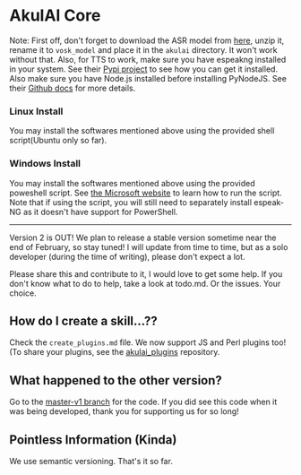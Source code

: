 # AkulAI Core

Note: First off, don't forget to download the ASR model from [here](https://alphacephei.com/vosk/models), unzip it, rename it to `vosk_model` and place it in the `akulai` directory. It won't work without that. Also, for TTS to work, make sure you have espeakng installed in your system. See their [Pypi project](https://pypi.org/project/espeakng/) to see how you can get it installed. Also make sure you have Node.js installed before installing PyNodeJS. See their [Github docs](https://github.com/sancho1952007/PyNodeJS) for more details. 

### Linux Install
You may install the softwares mentioned above using the provided shell script(Ubuntu only so far). 

### Windows Install
You may install the softwares mentioned above using the provided poweshell script. See [the Microsoft website](https://learn.microsoft.com/en-us/powershell/module/microsoft.powershell.core/about/about_scripts?view=powershell-7.3) to learn how to run the script. Note that if using the script, you will still need to separately install espeak-NG as it doesn't have support for PowerShell.
<hr>
Version 2 is OUT! We plan to release a stable version sometime near the end of February, so stay tuned! I will update from time to time, but as a solo developer (during the time of writing), please don't expect a lot.

Please share this and contribute to it, I would love to get some help. If you don't know what to do to help, take a look at todo.md. Or the issues. Your choice.

## How do I create a skill...??

Check the `create_plugins.md` file. We now support JS and Perl plugins too! (To share your plugins, see the [akulai_plugins](https://github.com/Akul-AI/akulai_plugins) repository.

## What happened to the other version?

Go to the [master-v1 branch](https://github.com/Akul-AI/akulai/tree/master-v1) for the code. If you did see this code when it was being developed, thank you for supporting us for so long!

## Pointless Information (Kinda)

We use semantic versioning. That's it so far.
